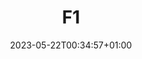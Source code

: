 ---
weight: 200
title: "F1"
description: "Example of a folder at the root of the content tree (under `/docs`)"
icon: "folder"
date: "2023-05-22T00:34:57+01:00"
lastmod: "2023-05-22T00:34:57+01:00"
draft: false
---